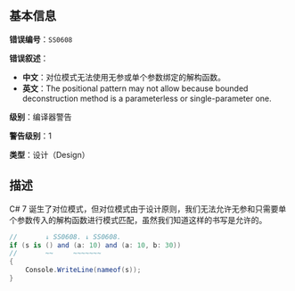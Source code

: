 ## 基本信息

**错误编号**：`SS0608`

**错误叙述**：

* **中文**：对位模式无法使用无参或单个参数绑定的解构函数。
* **英文**：The positional pattern may not allow because bounded deconstruction method is a parameterless or single-parameter one.

**级别**：编译器警告

**警告级别**：1

**类型**：设计（Design）

## 描述

C# 7 诞生了对位模式，但对位模式由于设计原则，我们无法允许无参和只需要单个参数传入的解构函数进行模式匹配，虽然我们知道这样的书写是允许的。

```csharp
//       ↓ SS0608. ↓ SS0608.
if (s is () and (a: 10) and (a: 10, b: 30))
//       ~~     ~~~~~~~
{
    Console.WriteLine(nameof(s));
}
```